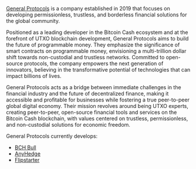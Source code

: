 [General Protocols](https://generalprotocols.com/) is a company established in 2019 that focuses on developing permissionless, trustless, and borderless financial solutions for the global community. 

Positioned as a leading developer in the Bitcoin Cash ecosystem and at the forefront of UTXO blockchain development, General Protocols aims to build the future of programmable money. They emphasize the significance of smart contracts on programmable money, envisioning a multi-trillion dollar shift towards non-custodial and trustless networks. Committed to open-source protocols, the company empowers the next generation of innovators, believing in the transformative potential of technologies that can impact billions of lives. 

General Protocols acts as a bridge between immediate challenges in the financial industry and the future of decentralized finance, making it accessible and profitable for businesses while fostering a true peer-to-peer global digital economy. Their mission revolves around being UTXO experts, creating peer-to-peer, open-source financial tools and services on the Bitcoin Cash blockchain, with values centered on trustless, permissionless, and non-custodial solutions for economic freedom.

General Protocols currently develops:
* [BCH Bull](https://bchbull.com/)
* [AnyHedge](https://anyhedge.com/)
* [Flipstarter](https://flipstarter.cash/)